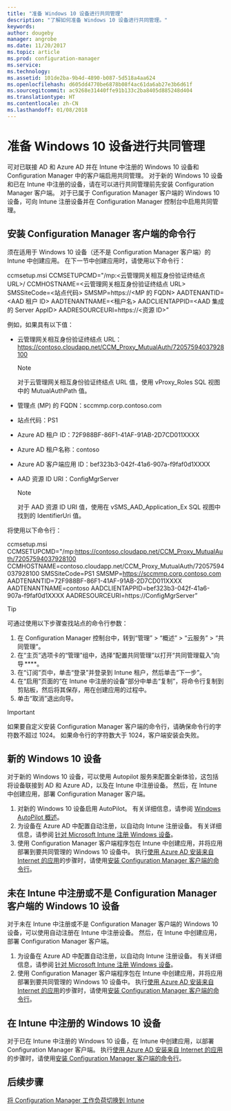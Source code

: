 ```yaml
---
title: "准备 Windows 10 设备进行共同管理"
description: "了解如何准备 Windows 10 设备进行共同管理。"
keywords: 
author: dougeby
manager: angrobe
ms.date: 11/20/2017
ms.topic: article
ms.prod: configuration-manager
ms.service: 
ms.technology: 
ms.assetid: 101de2ba-9b4d-4890-b087-5d518a4aa624
ms.openlocfilehash: d605dd4770be6878b08f4ac61da6ab27e3b6d61f
ms.sourcegitcommit: ac9268e31440ffe91b133c2ba8405d885248d404
ms.translationtype: HT
ms.contentlocale: zh-CN
ms.lasthandoff: 01/08/2018
---
```

# <a name="prepare-windows-10-devices-for-co-management"></a>准备 Windows 10 设备进行共同管理
可对已联接 AD 和 Azure AD 并在 Intune 中注册的 Windows 10 设备和 Configuration Manager 中的客户端启用共同管理。 对于新的 Windows 10 设备和已在 Intune 中注册的设备，请在可以进行共同管理前先安装 Configuration Manager 客户端。 对于已属于 Configuration Manager 客户端的 Windows 10 设备，可向 Intune 注册设备并在 Configuration Manager 控制台中启用共同管理。

## <a name="command-line-to-install-configuration-manager-client"></a>安装 Configuration Manager 客户端的命令行
须在适用于 Windows 10 设备（还不是 Configuration Manager 客户端）的 Intune 中创建应用。 在下一节中创建应用时，请使用以下命令行：

ccmsetup.msi CCMSETUPCMD="/mp:<云管理网关相互身份验证终结点 URL>/ CCMHOSTNAME=<云管理网关相互身份验证终结点 URL> SMSSiteCode=<站点代码> SMSMP=https://<MP 的 FQDN> AADTENANTID=<AAD 租户 ID> AADTENANTNAME=<租户名> AADCLIENTAPPID=<AAD 集成的 Server AppID> AADRESOURCEURI=https://<资源 ID>”

例如，如果具有以下值：

- 云管理网关相互身份验证终结点 URL：https://contoso.cloudapp.net/CCM_Proxy_MutualAuth/72057594037928100    

   >[!Note]    
   >对于云管理网关相互身份验证终结点 URL 值，使用 vProxy_Roles SQL 视图中的 MutualAuthPath 值。

- 管理点 (MP) 的 FQDN：sccmmp.corp.contoso.com    
- 站点代码：PS1    
- Azure AD 租户 ID：72F988BF-86F1-41AF-91AB-2D7CD011XXXX    
- Azure AD 租户名称：contoso    
- Azure AD 客户端应用 ID：bef323b3-042f-41a6-907a-f9faf0d1XXXX     
- AAD 资源 ID URI：ConfigMgrServer    

  > [!Note]    
  > 对于 AAD 资源 ID URI 值，使用在 vSMS_AAD_Application_Ex SQL 视图中找到的 IdentifierUri 值。

将使用以下命令行：

ccmsetup.msi CCMSETUPCMD="/mp:https://contoso.cloudapp.net/CCM_Proxy_MutualAuth/72057594037928100    CCMHOSTNAME=contoso.cloudapp.net/CCM_Proxy_MutualAuth/72057594037928100 SMSSiteCode=PS1 SMSMP=https://sccmmp.corp.contoso.com AADTENANTID=72F988BF-86F1-41AF-91AB-2D7CD011XXXX AADTENANTNAME=contoso  AADCLIENTAPPID=bef323b3-042f-41a6-907a-f9faf0d1XXXX AADRESOURCEURI=https://ConfigMgrServer”

> [!Tip]
> 可通过使用以下步骤查找站点的命令行参数：     
> 1. 在 Configuration Manager 控制台中，转到“管理” > “概述” > “云服务” > “共同管理”。  
> 2. 在“主页”选项卡的“管理”组中，选择“配置共同管理”以打开“共同管理载入”向导 ****。    
> 3. 在“订阅”页中，单击“登录”并登录到 Intune 租户，然后单击“下一步”。    
> 4. 在“启用”页面的“在 Intune 中注册的设备”部分中单击“复制”，将命令行复制到剪贴板，然后将其保存，用在创建应用的过程中。  
> 5. 单击“取消”退出向导。

> [!Important]    
> 如果要自定义安装 Configuration Manager 客户端的命令行，请确保命令行的字符数不超过 1024。 如果命令行的字符数大于 1024，客户端安装会失败。


## <a name="new-windows-10-devices"></a>新的 Windows 10 设备
对于新的 Windows 10 设备，可以使用 Autopilot 服务来配置全新体验，这包括将设备联接到 AD 和 Azure AD，以及在 Intune 中注册设备。 然后，在 Intune 中创建应用，部署 Configuration Manager 客户端。  
1. 对新的 Windows 10 设备启用 AutoPilot。 有关详细信息，请参阅 [Windows AutoPilot 概述](https://docs.microsoft.com/windows/deployment/windows-10-auto-pilot)。  
2. 为设备在 Azure AD 中配置自动注册，以自动向 Intune 注册设备。 有关详细信息，请参阅 [针对 Microsoft Intune 注册 Windows 设备](https://docs.microsoft.com/intune/windows-enroll)。
3. 使用 Configuration Manager 客户端程序包在 Intune 中创建应用，并将应用部署到要共同管理的 Windows 10 设备中。 执行[使用 Azure AD 安装来自 Internet 的应用](https://docs.microsoft.com/en-us/sccm/core/clients/deploy/deploy-clients-cmg-azure)的步骤时，请使用[安装 Configuration Manager 客户端的命令行](#command-line-to-install-configuration-manager-client)。   

## <a name="windows-10-devices-not-enrolled-in-intune-or-a-configuration-manager-client"></a>未在 Intune 中注册或不是 Configuration Manager 客户端的 Windows 10 设备
对于未在 Intune 中注册或不是 Configuration Manager 客户端的 Windows 10 设备，可以使用自动注册在 Intune 中注册设备。 然后，在 Intune 中创建应用，部署 Configuration Manager 客户端。
1. 为设备在 Azure AD 中配置自动注册，以自动向 Intune 注册设备。 有关详细信息，请参阅 [针对 Microsoft Intune 注册 Windows 设备](https://docs.microsoft.com/intune/windows-enroll)。  
2. 使用 Configuration Manager 客户端程序包在 Intune 中创建应用，并将应用部署到要共同管理的 Windows 10 设备中。 执行[使用 Azure AD 安装来自 Internet 的应用](https://docs.microsoft.com/en-us/sccm/core/clients/deploy/deploy-clients-cmg-azure)的步骤时，请使用[安装 Configuration Manager 客户端的命令行](#command-line-to-install-configuration-manager-client)。

## <a name="windows-10-devices-enrolled-in-intune"></a>在 Intune 中注册的 Windows 10 设备
对于已在 Intune 中注册的 Windows 10 设备，在 Intune 中创建应用，以部署 Configuration Manager 客户端。 执行[使用 Azure AD 安装来自 Internet 的应用](https://docs.microsoft.com/en-us/sccm/core/clients/deploy/deploy-clients-cmg-azure)的步骤时，请使用[安装 Configuration Manager 客户端的命令行](#command-line-to-install-configuration-manager-client)。  

## <a name="next-steps"></a>后续步骤
[将 Configuration Manager 工作负荷切换到 Intune](co-management-switch-workloads.md)